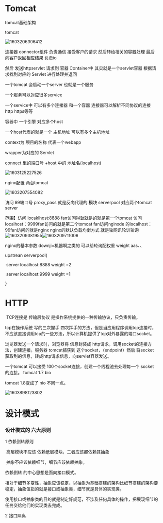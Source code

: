 # Tomcat

tomcat基础架构

tomcat

![1603206306412](C:\Users\dad\AppData\Roaming\Typora\typora-user-images\1603206306412.png)



连接器 connector组件 负责通信 接受客户的请求 然后转给相关的容器处理 最后向客户返回相应结果 负责io

 然后 发送httpservlet 请求到 容器 Container中 其实就是一个servlet容器 根据请求找到对应的 Servlet 进行处理并返回



一个tomcat 会启动一个server 也就是一个服务

一个服务可以对应很多service

一个service中 可以有多个连接器 和一个容器 连接器可以解析不同协议的连接 http https等等

容器中 一个引擎 对应多个host

一个host代表的就是一个 主机地址 可以有多个主机地址

context为 项目的名称 代表一个webapp

wrapper为对应的  Servlet 

connect 里的端口号 +host 中的 地址名(localhost) 

![1603125227526](C:\Users\dad\AppData\Roaming\Typora\typora-user-images\1603125227526.png)

nginx配置 两台tomcat

![1603207554082](C:\Users\dad\AppData\Roaming\Typora\typora-user-images\1603207554082.png)

访问 99端口号 proxy_pass 就是反向代理的 模块 serverpool 对应两个tomcat server

范围】访问 locaklhost:8888 fan访问得劲就是的就是第一个tomcat                                                        访问localhost：9999fan访问的就是第二个tomcat  fan访问nginxde  的localhost：99fan访问的就是nginx nginx的默认负载均衡方式 就是轮网讯轮训轮询![1603209381955](C:\Users\dad\AppData\Roaming\Typora\typora-user-images\1603209381955.png)![1603209711009](C:\Users\dad\AppData\Roaming\Typora\typora-user-images\1603209711009.png)

nginx的基本参数  downji=机器啊之类的  可以给轮询配权重 weight aas、、

upstrean serverpool{

​	server localhost:8888 weight =2

​    server localhost:9999 weight =1 

}





# HTTP

​	TCP连接是 传输层协议 是操作系统提供的一种传输协议，只负责传输。

tcp在操作系统 写的三次握手 四次挥手的方法，但是当应用程序调用tcp连接时，不应该直接调用tcp的一些方法，所以计算机提供了tcp对外暴露的端口socket。

浏览器发送一个请求时，浏览器将 信息封装成 http请求，调用socket的连接方法，创建连接。服务器 tomcat捕获到 这个socket，（endpoint）然后 将socket获取到的信息，转成http请求信息，向servlet容器发送。

一个tomcat 可以接受 100个socket连接，创建一个线程池去处理每一个 socket的连接。 tomcat 1.7 bio

tomcat 1.8变成了 nio 不同一点。

![1603898123802](C:\Users\dad\AppData\Roaming\Typora\typora-user-images\1603898123802.png)



# 设计模式

### 设计模式的 六大原则

1 依赖倒转原则 

​	高层模块不应该 依赖低层模块，二者应该都依赖其抽象

​	抽象不应该依赖细节，细节应该依赖抽象。

 依赖倒转 的中心思想是面向接口模式。

​	相对于细节多变性，抽象应该稳定，以抽象为基础搭建的架构比细节搭建的架构要稳定，抽象值指的就是接口或抽象类，细节就是具体的实现类。

​	使用接口或抽象类的目的就是制定好规范，不涉及任何具体的操作，把展现细节的任务交给他们的实现类去完成。



2 接口隔离